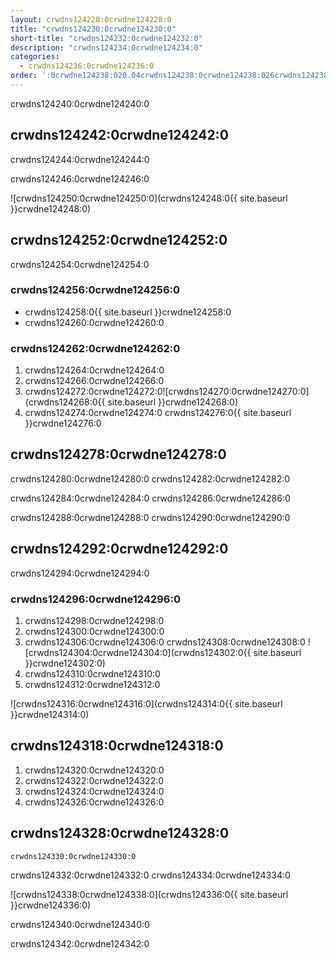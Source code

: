 ```yaml
---
layout: crwdns124228:0crwdne124228:0
title: "crwdns124230:0crwdne124230:0"
short-title: "crwdns124232:0crwdne124232:0"
description: "crwdns124234:0crwdne124234:0"
categories:
  - crwdns124236:0crwdne124236:0
order: ':0crwdne124238:020.04crwdns124238:0crwdne124238:026crwdns124238:0crwdne124238:098crwdns124238:0crwdne124238:0'
---
```

crwdns124240:0crwdne124240:0

## crwdns124242:0crwdne124242:0

crwdns124244:0crwdne124244:0

crwdns124246:0crwdne124246:0

![crwdns124250:0crwdne124250:0](crwdns124248:0{{ site.baseurl }}crwdne124248:0)

## crwdns124252:0crwdne124252:0

crwdns124254:0crwdne124254:0

### crwdns124256:0crwdne124256:0

- crwdns124258:0{{ site.baseurl }}crwdne124258:0
- crwdns124260:0crwdne124260:0

### crwdns124262:0crwdne124262:0

1. crwdns124264:0crwdne124264:0
2. crwdns124266:0crwdne124266:0 
3. crwdns124272:0crwdne124272:0![crwdns124270:0crwdne124270:0](crwdns124268:0{{ site.baseurl }}crwdne124268:0)
4. crwdns124274:0crwdne124274:0 crwdns124276:0{{ site.baseurl }}crwdne124276:0 

## crwdns124278:0crwdne124278:0

crwdns124280:0crwdne124280:0 crwdns124282:0crwdne124282:0

crwdns124284:0crwdne124284:0 crwdns124286:0crwdne124286:0

crwdns124288:0crwdne124288:0 crwdns124290:0crwdne124290:0

## crwdns124292:0crwdne124292:0

crwdns124294:0crwdne124294:0

### crwdns124296:0crwdne124296:0

1. crwdns124298:0crwdne124298:0
2. crwdns124300:0crwdne124300:0 
3. crwdns124306:0crwdne124306:0 crwdns124308:0crwdne124308:0 ![crwdns124304:0crwdne124304:0](crwdns124302:0{{ site.baseurl }}crwdne124302:0)
4. crwdns124310:0crwdne124310:0
5. crwdns124312:0crwdne124312:0

![crwdns124316:0crwdne124316:0](crwdns124314:0{{ site.baseurl }}crwdne124314:0)

## crwdns124318:0crwdne124318:0

1. crwdns124320:0crwdne124320:0
2. crwdns124322:0crwdne124322:0
3. crwdns124324:0crwdne124324:0
4. crwdns124326:0crwdne124326:0

## crwdns124328:0crwdne124328:0

`crwdns124330:0crwdne124330:0`

crwdns124332:0crwdne124332:0 crwdns124334:0crwdne124334:0

![crwdns124338:0crwdne124338:0](crwdns124336:0{{ site.baseurl }}crwdne124336:0)

crwdns124340:0crwdne124340:0

crwdns124342:0crwdne124342:0